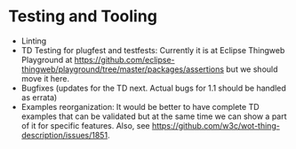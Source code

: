 # Testing and Tooling

- Linting
- TD Testing for plugfest and testfests: Currently it is at Eclipse Thingweb Playground at <https://github.com/eclipse-thingweb/playground/tree/master/packages/assertions> but we should move it here.
- Bugfixes (updates for the TD next. Actual bugs for 1.1 should be handled as errata)
- Examples reorganization: It would be better to have complete TD examples that can be validated but at the same time we can show a part of it for specific features. Also, see <https://github.com/w3c/wot-thing-description/issues/1851>.
